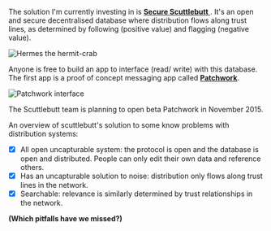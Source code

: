The solution I'm currently investing in is [**Secure Scuttlebutt** ](https://github.com/ssbc/docs). 
It's an open and secure decentralised database where distribution flows along trust lines, as determined by following (positive value) and flagging (negative value).

![Hermes the hermit-crab](https://avatars2.githubusercontent.com/u/10190339?v=3&s=200)

Anyone is free to build an app to interface (read/ write) with this database. The first app is a proof of concept messaging app called [**Patchwork**](https://github.com/ssbc/patchwork). 

![Patchwork interface](https://github.com/ssbc/patchwork/raw/master/screenshot.png)

The Scuttlebutt team is planning to open beta Patchwork in November 2015.

An overview of scuttlebutt's solution to some know problems with distribution systems:

- [x] All open uncapturable system: the protocol is open and the database is open and distributed. People can only edit their own data and reference others.
- [x] Has an uncapturable solution to noise: distribution only flows along trust lines in the network.
- [x] Searchable: relevance is similarly determined by trust relationships in the network.

**(Which pitfalls have we missed?)**

